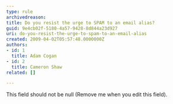 ```yaml
---
type: rule
archivedreason: 
title: Do you resist the urge to SPAM to an email alias?
guid: 9e4cb02f-5180-4a57-9428-8d844a23d927
uri: do-you-resist-the-urge-to-spam-to-an-email-alias
created: 2009-04-02T05:57:48.0000000Z
authors:
- id: 1
  title: Adam Cogan
- id: 2
  title: Cameron Shaw
related: []

---
```



This field should not be null (Remove me when you edit this field).
<br><excerpt class='endintro'></excerpt><br>



